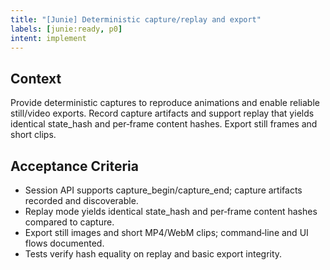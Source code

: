 ```yaml
---
title: "[Junie] Deterministic capture/replay and export"
labels: [junie:ready, p0]
intent: implement
---
```


## Context
Provide deterministic captures to reproduce animations and enable reliable still/video exports. Record capture artifacts and support replay that yields identical state_hash and per‑frame content hashes. Export still frames and short clips.

## Acceptance Criteria
- Session API supports capture_begin/capture_end; capture artifacts recorded and discoverable.
- Replay mode yields identical state_hash and per‑frame content hashes compared to capture.
- Export still images and short MP4/WebM clips; command‑line and UI flows documented.
- Tests verify hash equality on replay and basic export integrity.